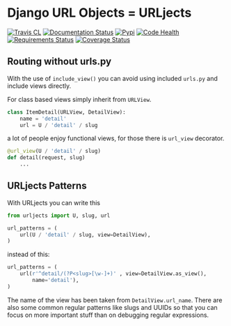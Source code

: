 Django URL Objects = URLjects
=============================

[![Travis CL](https://img.shields.io/travis/Visgean/urljects.svg)](https://travis-ci.org/Visgean/urljects)
[![Documentation Status](https://readthedocs.org/projects/urljects/badge/?version=latest)](https://urljects.readthedocs.org/en/latest/)
[![Pypi](https://img.shields.io/pypi/v/urljects.svg)](https://pypi.python.org/pypi/urljects)
[![Code Health](https://landscape.io/github/Visgean/urljects/master/landscape.svg?style=flat)](https://landscape.io/github/Visgean/urljects/master)
[![Requirements Status](https://requires.io/github/Visgean/urljects/requirements.svg?branch=master)](https://requires.io/github/Visgean/urljects/requirements/?branch=master)
[![Coverage Status](https://coveralls.io/repos/Visgean/urljects/badge.svg?branch=master&service=github)](https://coveralls.io/github/Visgean/urljects?branch=master)


Routing without urls.py
-----------------------

With the use of ``include_view()`` you can avoid using included ``urls.py``
and include views directly. 

For class based views simply inherit from ``URLView``.

```python
class ItemDetail(URLView, DetailView):
    name = 'detail'
    url = U / 'detail' / slug
```

a lot of people enjoy functional views, for those there is ``url_view`` decorator.

```python
@url_view(U / 'detail' / slug)
def detail(request, slug)
    ...
```


URLjects Patterns
-----------------

With URLjects you can write this

```python
from urljects import U, slug, url

url_patterns = (
    url(U / 'detail' / slug, view=DetailView),
)
```

instead of this:

```python 
url_patterns = (
    url(r'^detail/(?P<slug>[\w-]+)' , view=DetailView.as_view(), 
        name='detail'),
)
```

The name of the view has been taken from ``DetailView.url_name``.
There are also some common regular patterns like slugs and UUIDs so that you
can focus on more important stuff than on debugging regular expressions.

